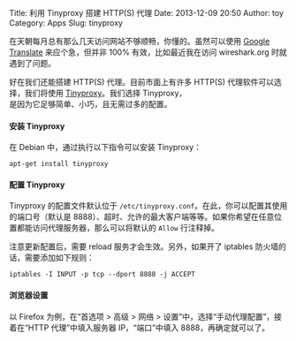 Title: 利用 Tinyproxy 搭建 HTTP(S) 代理
Date: 2013-12-09 20:50
Author: toy
Category: Apps
Slug: tinyproxy

在天朝每月总有那么几天访问网站不够顺畅，你懂的。虽然可以使用 [Google Translate][g] 来应个急，但并非 100% 有效，比如最近我在访问 wireshark.org 时就遇到了问题。  

好在我们还能搭建 HTTP(S) 代理。目前市面上有许多 HTTP(S) 代理软件可以选择，我们将使用 [Tinyproxy][t]。我们选择 Tinyproxy，  
是因为它足够简单、小巧，且无需过多的配置。

#### 安装 Tinyproxy

在 Debian 中，通过执行以下指令可以安装 Tinyproxy：

    apt-get install tinyproxy

#### 配置 Tinyproxy

Tinyproxy 的配置文件默认位于 `/etc/tinyproxy.conf`。在此，你可以配置其使用的端口号（默认是 8888）、超时、允许的最大客户端等等。如果你希望在任意位置都能访问代理服务器，那么可以将默认的 `Allow` 行注释掉。

注意更新配置后，需要 reload 服务才会生效。另外，如果开了 iptables 防火墙的话，需要添加如下规则：

    iptables -I INPUT -p tcp --dport 8888 -j ACCEPT

#### 浏览器设置

以 Firefox 为例，在“首选项 > 高级 > 网络 > 设置”中，选择“手动代理配置”，接着在“HTTP 代理”中填入服务器 IP，“端口”中填入 8888，再确定就可以了。

[g]: http://toy.linuxtoy.org/2013/11/13/proxy-web-page-with-google-translate.html  
[t]: https://banu.com/tinyproxy/
